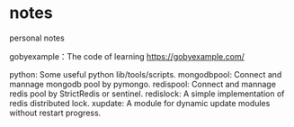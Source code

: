 notes
==========

personal notes

gobyexample：The code of learning https://gobyexample.com/

python: Some useful python lib/tools/scripts.
    mongodbpool: Connect and mannage mongodb pool by pymongo.
    redispool: Connect and mannage redis pool by StrictRedis or sentinel.
    redislock: A simple implementation of redis distributed lock.
    xupdate: A module for dynamic update modules without restart progress.